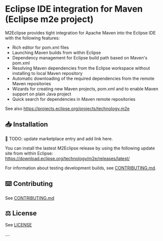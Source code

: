 # Eclipse IDE integration for Maven (Eclipse m2e project)

M2Eclipse provides tight integration for Apache Maven into the Eclipse IDE with the following features:
* Rich editor for pom.xml files
* Launching Maven builds from within Eclipse
* Dependency management for Eclipse build path based on Maven's pom.xml
* Resolving Maven dependencies from the Eclipse workspace without installing to local Maven repository
* Automatic downloading of the required dependencies from the remote Maven repositories
* Wizards for creating new Maven projects, pom.xml and to enable Maven support on plain Java project
* Quick search for dependencies in Maven remote repositories

See also https://projects.eclipse.org/projects/technology.m2e

## 📥 Installation

📝 TODO: update marketplace entry and add link here.

You can install the lastest M2Eclipse release by using the following update site from within Eclipse: https://download.eclipse.org/technology/m2e/releases/latest/

For information about testing development builds, see [CONTRIBUTING.md](CONTRIBUTING.md).

## ⌨️ Contributing

See [CONTRIBUTING.md](CONTRIBUTING.md)

## ⚖️ License

See [LICENSE](LICENSE)

....
